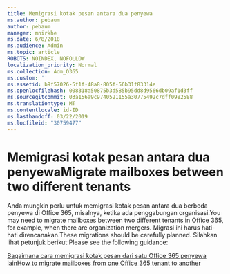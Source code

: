 ```yaml
---
title: Memigrasi kotak pesan antara dua penyewa
ms.author: pebaum
author: pebaum
manager: mnirkhe
ms.date: 6/8/2018
ms.audience: Admin
ms.topic: article
ROBOTS: NOINDEX, NOFOLLOW
localization_priority: Normal
ms.collection: Adm_O365
ms.custom: ''
ms.assetid: b9f57026-5f1f-48a8-805f-56b31f83314e
ms.openlocfilehash: 008318a50875b3d585b95dd8d9566db09af1d3ff
ms.sourcegitcommit: 03a156a9c9740521155a30775492c7dff0982588
ms.translationtype: MT
ms.contentlocale: id-ID
ms.lasthandoff: 03/22/2019
ms.locfileid: "30759477"
---
```

# <a name="migrate-mailboxes-between-two-different-tenants"></a><span data-ttu-id="f97ed-102">Memigrasi kotak pesan antara dua penyewa</span><span class="sxs-lookup"><span data-stu-id="f97ed-102">Migrate mailboxes between two different tenants</span></span>

<span data-ttu-id="f97ed-103">Anda mungkin perlu untuk memigrasi kotak pesan antara dua berbeda penyewa di Office 365, misalnya, ketika ada penggabungan organisasi.</span><span class="sxs-lookup"><span data-stu-id="f97ed-103">You may need to migrate mailboxes between two different tenants in Office 365, for example, when there are organization mergers.</span></span> <span data-ttu-id="f97ed-104">Migrasi ini harus hati-hati direncanakan.</span><span class="sxs-lookup"><span data-stu-id="f97ed-104">These migrations should be carefully planned.</span></span> <span data-ttu-id="f97ed-105">Silahkan lihat petunjuk berikut:</span><span class="sxs-lookup"><span data-stu-id="f97ed-105">Please see the following guidance:</span></span>
  
[<span data-ttu-id="f97ed-106">Bagaimana cara memigrasi kotak pesan dari satu Office 365 penyewa lain</span><span class="sxs-lookup"><span data-stu-id="f97ed-106">How to migrate mailboxes from one Office 365 tenant to another</span></span>](https://support.office.com/article/how-to-migrate-mailboxes-from-one-office-365-tenant-to-another-65af7d77-3e79-44d4-9173-04fd991358b7)
  

